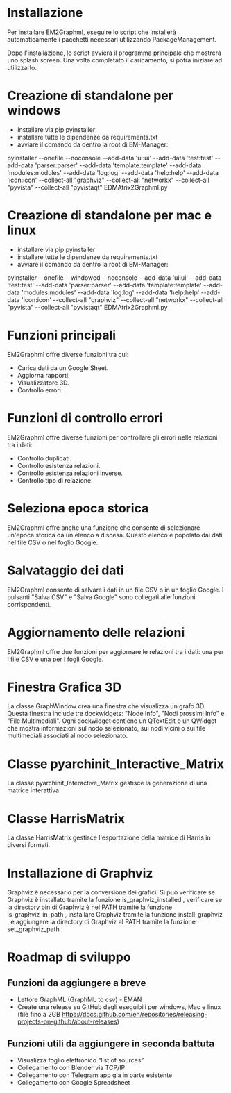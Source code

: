 # Installazione 
Per installare EM2Graphml, eseguire lo script che installerà automaticamente i pacchetti necessari utilizzando PackageManagement. 
 
Dopo l'installazione, lo script avvierà il programma principale che mostrerà uno splash screen. Una volta completato il caricamento, si potrà iniziare ad utilizzarlo. 

# Creazione di standalone per windows
- installare  via pip pyinstaller
- installare tutte le dipendenze da requirements.txt
- avviare il comando da dentro la root di EM-Manager:

pyinstaller --onefile --noconsole --add-data 'ui:ui' --add-data 'test:test' --add-data 'parser:parser' --add-data 'template:template' --add-data 'modules:modules' --add-data 'log:log' --add-data 'help:help' --add-data 'icon:icon'  --collect-all "graphviz" --collect-all "networkx" --collect-all "pyvista" --collect-all "pyvistaqt" EDMAtrix2Graphml.py

# Creazione di standalone per mac e linux
- installare  via pip pyinstaller
- installare tutte le dipendenze da requirements.txt
- avviare il comando da dentro la root di EM-Manager:

pyinstaller --onefile --windowed --noconsole --add-data 'ui:ui' --add-data 'test:test' --add-data 'parser:parser' --add-data 'template:template' --add-data 'modules:modules' --add-data 'log:log' --add-data 'help:help' --add-data 'icon:icon'  --collect-all "graphviz" --collect-all "networkx" --collect-all "pyvista" --collect-all "pyvistaqt" EDMAtrix2Graphml.py

# Funzioni principali 
EM2Graphml offre diverse funzioni tra cui: 
- Carica dati da un Google Sheet. 
- Aggiorna rapporti. 
- Visualizzatore 3D. 
- Controllo errori. 
 
# Funzioni di controllo errori 
EM2Graphml offre diverse funzioni per controllare gli errori nelle relazioni tra i dati: 
- Controllo duplicati. 
- Controllo esistenza relazioni. 
- Controllo esistenza relazioni inverse. 
- Controllo tipo di relazione. 
 
# Seleziona epoca storica 
EM2Graphml offre anche una funzione che consente di selezionare un'epoca storica da un elenco a discesa. Questo elenco è popolato dai dati nel file CSV o nel foglio Google. 
 
# Salvataggio dei dati 
EM2Graphml consente di salvare i dati in un file CSV o in un foglio Google. I pulsanti "Salva CSV" e "Salva Google" sono collegati alle funzioni corrispondenti. 
 
# Aggiornamento delle relazioni 
EM2Graphml offre due funzioni per aggiornare le relazioni tra i dati: una per i file CSV e una per i fogli Google. 
 
# Finestra Grafica 3D 
La classe GraphWindow crea una finestra che visualizza un grafo 3D. Questa finestra include tre dockwidgets: "Node Info", "Nodi prossimi Info" e "File Multimediali". Ogni dockwidget contiene un QTextEdit o un QWidget che mostra informazioni sul nodo selezionato, sui nodi vicini o sui file multimediali associati al nodo selezionato. 
 
# Classe pyarchinit_Interactive_Matrix 
La classe  pyarchinit_Interactive_Matrix  gestisce la generazione di una matrice interattiva. 
 
# Classe HarrisMatrix 
La classe  HarrisMatrix  gestisce l'esportazione della matrice di Harris in diversi formati. 
 
# Installazione di Graphviz 
Graphviz è necessario per la conversione dei grafici. Si può verificare se Graphviz è installato tramite la funzione  is_graphviz_installed , verificare se la directory bin di Graphviz è nel PATH tramite la funzione  is_graphviz_in_path , installare Graphviz tramite la funzione  install_graphviz , e aggiungere la directory di Graphviz al PATH tramite la funzione  set_graphviz_path .

# Roadmap di sviluppo

## Funzioni da aggiungere a breve

- Lettore GraphML (GraphML to csv) - EMAN
- Create una release su GitHub degli eseguibili per windows, Mac e linux (file fino a 2GB https://docs.github.com/en/repositories/releasing-projects-on-github/about-releases)

## Funzioni utili da aggiungere in seconda battuta

- Visualizza foglio elettronico “list of sources”
- Collegamento con Blender via TCP/IP
- Collegamento con Telegram app già in parte esistente
- Collegamento con Google Spreadsheet

